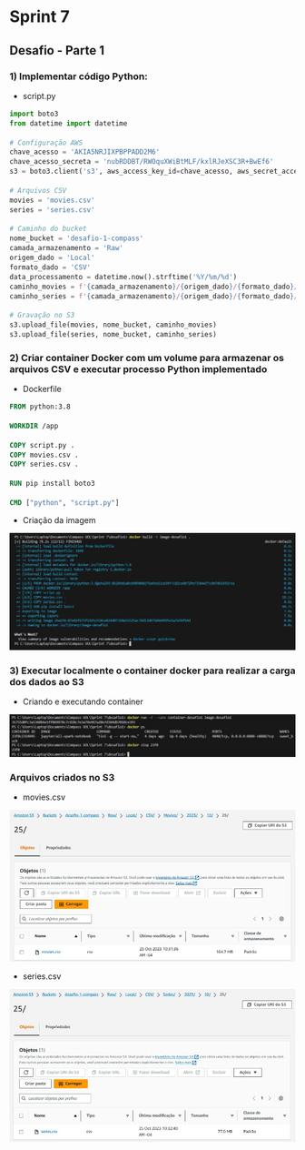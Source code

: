# Sprint 7

## Desafio - Parte 1

### 1) Implementar código Python:

* script.py

``` python
import boto3
from datetime import datetime

# Configuração AWS
chave_acesso = 'AKIA5NRJIXPBPPADD2M6'
chave_acesso_secreta = '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'
s3 = boto3.client('s3', aws_access_key_id=chave_acesso, aws_secret_access_key=chave_acesso_secreta)

# Arquivos CSV
movies = 'movies.csv'
series = 'series.csv'

# Caminho do bucket
nome_bucket = 'desafio-1-compass'
camada_armazenamento = 'Raw'
origem_dado = 'Local'
formato_dado = 'CSV'
data_processamento = datetime.now().strftime('%Y/%m/%d')
caminho_movies = f'{camada_armazenamento}/{origem_dado}/{formato_dado}/Movies/{data_processamento}/{movies}'
caminho_series = f'{camada_armazenamento}/{origem_dado}/{formato_dado}/Series/{data_processamento}/{series}'

# Gravação no S3
s3.upload_file(movies, nome_bucket, caminho_movies)
s3.upload_file(series, nome_bucket, caminho_series)
```

### 2) Criar container Docker com um volume para armazenar os arquivos CSV e executar processo Python implementado

* Dockerfile

``` dockerfile
FROM python:3.8

WORKDIR /app

COPY script.py .
COPY movies.csv .
COPY series.csv .

RUN pip install boto3

CMD ["python", "script.py"]
```

* Criação da imagem

![criação da imagem](./img/1.png)

### 3) Executar localmente o container docker para realizar a carga dos dados ao S3

* Criando e executando container

![execução container](./img/2.png)

### Arquivos criados no S3

* movies.csv

![movies.csv no bucket](./img/4.png)

* series.csv

![series.csv no bucket](./img/3.png)
